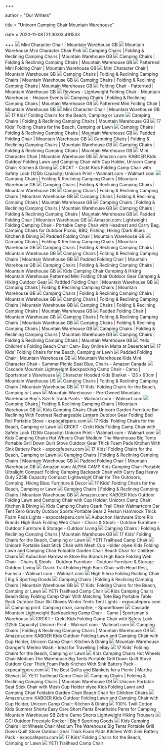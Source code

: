 +++
        
author = "Our Writers"
        
title = "Unicorn Camping Chair Mountain Warehouse"
        
date = 2020-11-08T21:30:03.481533
        
+++
[ ![](https://img.cdn.mountainwarehouse.com/product/029957/029957_tur_mini_character_chair_har_ss20_1.jpg)](https://img.cdn.mountainwarehouse.com/product/029957/029957_tur_mini_character_chair_har_ss20_1.jpg) Mini Character Chair | Mountain Warehouse GB
[ ![](https://img.cdn.mountainwarehouse.com/product/029957/029957_pin_mini_character_chair__har_ss19_1.jpg)](https://img.cdn.mountainwarehouse.com/product/029957/029957_pin_mini_character_chair__har_ss19_1.jpg) Mountain Warehouse Mini Character Chair Pink
[ ![](https://img.cdn.mountainwarehouse.com/product/022668/022668_nav_folding_chair_-_patterned_har_ss18_2.jpg)](https://img.cdn.mountainwarehouse.com/product/022668/022668_nav_folding_chair_-_patterned_har_ss18_2.jpg) Camping Chairs | Folding & Reclining Camping Chairs | Mountain Warehouse GB
[ ![](https://img.cdn.mountainwarehouse.com/product/022677/022677_nav_reclining_chair_-_patterned_har_ss20_1.jpg)](https://img.cdn.mountainwarehouse.com/product/022677/022677_nav_reclining_chair_-_patterned_har_ss20_1.jpg) Camping Chairs | Folding & Reclining Camping Chairs | Mountain Warehouse GB
[ ![](https://img.cdn.mountainwarehouse.com/product/021747/021747_dbl_mini_chair_-_patterned_har_ss20_1.jpg?w=500)](https://img.cdn.mountainwarehouse.com/product/021747/021747_dbl_mini_chair_-_patterned_har_ss20_1.jpg?w=500) Patterned Mini Folding Chair | Mountain Warehouse GB
[ ![](https://img.cdn.mountainwarehouse.com/product/029957/029957_grn_mini_character_chair_har_ss20_1.jpg?w=500)](https://img.cdn.mountainwarehouse.com/product/029957/029957_grn_mini_character_chair_har_ss20_1.jpg?w=500) Mini Character Chair | Mountain Warehouse GB
[ ![](https://img.cdn.mountainwarehouse.com/product/030063/030063_red_sunlounger_folding_chair_-_patterned_har_ss20_2.jpg)](https://img.cdn.mountainwarehouse.com/product/030063/030063_red_sunlounger_folding_chair_-_patterned_har_ss20_2.jpg) Camping Chairs | Folding & Reclining Camping Chairs | Mountain Warehouse GB
[ ![](https://img.cdn.mountainwarehouse.com/product/022673/022673_kha_padded_folding_chair_-_patterned_har_ss20_2.jpg)](https://img.cdn.mountainwarehouse.com/product/022673/022673_kha_padded_folding_chair_-_patterned_har_ss20_2.jpg) Camping Chairs | Folding & Reclining Camping Chairs | Mountain Warehouse GB
[ ![](https://img.cdn.mountainwarehouse.com/product/022668/022668_lte_folding_chair_patterned_web_har_aw20_1.jpg)](https://img.cdn.mountainwarehouse.com/product/022668/022668_lte_folding_chair_patterned_web_har_aw20_1.jpg) Folding Chair - Patterned | Mountain Warehouse GB
[ ![](http://www.heason.net/images/srv/calendar/2017%20Reviews/Mountain%20Warehouse%20LIghtweight%20Camping%20Chair.png)](http://www.heason.net/images/srv/calendar/2017%20Reviews/Mountain%20Warehouse%20LIghtweight%20Camping%20Chair.png) Reviews - Lightweight Folding Chair - Mountain Warehouse - Heason Events
[ ![](https://img.cdn.mountainwarehouse.com/product/035638/035638_lgr_garden_rocking_chair_har_ss20_2.jpg)](https://img.cdn.mountainwarehouse.com/product/035638/035638_lgr_garden_rocking_chair_har_ss20_2.jpg) Camping Chairs | Folding & Reclining Camping Chairs | Mountain Warehouse GB
[ ![](https://img.cdn.mountainwarehouse.com/product/021747/021747_dbl_mini_chair_-_patterned_har_ss20_4.jpg)](https://img.cdn.mountainwarehouse.com/product/021747/021747_dbl_mini_chair_-_patterned_har_ss20_4.jpg) Patterned Mini Folding Chair | Mountain Warehouse GB
[ ![](https://img.cdn.mountainwarehouse.com/product/029957/029957_pin_mini_character_chair__har_ss19_2.jpg)](https://img.cdn.mountainwarehouse.com/product/029957/029957_pin_mini_character_chair__har_ss19_2.jpg) Mini Character Chair | Mountain Warehouse GB
[ ![](https://images.ctfassets.net/6m9bd13t776q/ubgp87Np9wycc8iMowDzy/50507c8d63e7d0690f0ecd5946914a57/16-mountain-warehouse-kids-folding-chairs-750x900.jpg?q=75)](https://images.ctfassets.net/6m9bd13t776q/ubgp87Np9wycc8iMowDzy/50507c8d63e7d0690f0ecd5946914a57/16-mountain-warehouse-kids-folding-chairs-750x900.jpg?q=75) 17 Kids' Folding Chairs for the Beach, Camping or Lawn
[ ![](https://img.cdn.mountainwarehouse.com/product/022882/022882_nav_deluxe_king_chair_har_ss20_1.jpg)](https://img.cdn.mountainwarehouse.com/product/022882/022882_nav_deluxe_king_chair_har_ss20_1.jpg) Camping Chairs | Folding & Reclining Camping Chairs | Mountain Warehouse GB
[ ![](https://images.ctfassets.net/6m9bd13t776q/3tLqCBgqlOlMwjXI3cbkjv/ce4aec4de8227c099e4b88d082812221/12-quest-kids-folding-chairs-750x900.jpg?q=75)](https://images.ctfassets.net/6m9bd13t776q/3tLqCBgqlOlMwjXI3cbkjv/ce4aec4de8227c099e4b88d082812221/12-quest-kids-folding-chairs-750x900.jpg?q=75) 17 Kids' Folding Chairs for the Beach, Camping or Lawn
[ ![](https://img.cdn.mountainwarehouse.com/product/022657/022657_str_folding_chair_-_patterned_har_ss20_1.jpg)](https://img.cdn.mountainwarehouse.com/product/022657/022657_str_folding_chair_-_patterned_har_ss20_1.jpg) Camping Chairs | Folding & Reclining Camping Chairs | Mountain Warehouse GB
[ ![](https://img.cdn.mountainwarehouse.com/product/022673/022673_cac_padded_folding_chair_-_patterned_har_ss19_1.jpg)](https://img.cdn.mountainwarehouse.com/product/022673/022673_cac_padded_folding_chair_-_patterned_har_ss19_1.jpg) Padded Folding Chair | Mountain Warehouse GB
[ ![](https://img.cdn.mountainwarehouse.com/product/022673/022673_nav_padded_folding_chair_-_patterned_har_ss20_1.jpg)](https://img.cdn.mountainwarehouse.com/product/022673/022673_nav_padded_folding_chair_-_patterned_har_ss20_1.jpg) Camping Chairs | Folding & Reclining Camping Chairs | Mountain Warehouse GB
[ ![](https://img.cdn.mountainwarehouse.com/product/035638/035638_lgr_garden_rocking_chair_har_ss20_1.jpg)](https://img.cdn.mountainwarehouse.com/product/035638/035638_lgr_garden_rocking_chair_har_ss20_1.jpg) Camping Chairs | Folding & Reclining Camping Chairs | Mountain Warehouse GB
[ ![](https://img.cdn.mountainwarehouse.com/product/029957/029957_grn_mini_character_chair_har_ss20_2.jpg)](https://img.cdn.mountainwarehouse.com/product/029957/029957_grn_mini_character_chair_har_ss20_2.jpg) Mini Character Chair | Mountain Warehouse GB
[ ![](https://images-na.ssl-images-amazon.com/images/I/51Aql6vro-L._AC_SL1001_.jpg)](https://images-na.ssl-images-amazon.com/images/I/51Aql6vro-L._AC_SL1001_.jpg) Amazon.com: KABOER Kids Outdoor Folding Lawn and Camping Chair with Cup  Holder, Unicorn Camp Chair: Kitchen & Dining
[ ![](https://i5.walmartimages.com/asr/acada12b-5d9d-47fa-9d00-f5da6420b164_1.53f9a6dee717914503f93c32d97b9cbc.jpeg)](https://i5.walmartimages.com/asr/acada12b-5d9d-47fa-9d00-f5da6420b164_1.53f9a6dee717914503f93c32d97b9cbc.jpeg) CRCKT - Crckt Kids Folding Camp Chair with Safety Lock (125lb Capacity)  Unicorn Print - Walmart.com - Walmart.com
[ ![](https://img.cdn.mountainwarehouse.com/product/022677/022677_str_reclining_chair_-_patterned_har_ss20_2.jpg)](https://img.cdn.mountainwarehouse.com/product/022677/022677_str_reclining_chair_-_patterned_har_ss20_2.jpg) Camping Chairs | Folding & Reclining Camping Chairs | Mountain Warehouse GB
[ ![](https://img.cdn.mountainwarehouse.com/product/022677/022677_kha_reclining_chair_-_patterned_har_ss20_2.jpg)](https://img.cdn.mountainwarehouse.com/product/022677/022677_kha_reclining_chair_-_patterned_har_ss20_2.jpg) Camping Chairs | Folding & Reclining Camping Chairs | Mountain Warehouse GB
[ ![](https://img.cdn.mountainwarehouse.com/product/029950/029950_dgn_folding_soft_padded_armchair_har_ss20_2.jpg)](https://img.cdn.mountainwarehouse.com/product/029950/029950_dgn_folding_soft_padded_armchair_har_ss20_2.jpg) Camping Chairs | Folding & Reclining Camping Chairs | Mountain Warehouse GB
[ ![](https://img.cdn.mountainwarehouse.com/product/022677/022677_kha_reclining_chair_-_patterned_har_ss20_1.jpg)](https://img.cdn.mountainwarehouse.com/product/022677/022677_kha_reclining_chair_-_patterned_har_ss20_1.jpg) Camping Chairs | Folding & Reclining Camping Chairs | Mountain Warehouse GB
[ ![](https://img.cdn.mountainwarehouse.com/product/022685/022685_bla_directors_chair_fur_ss15_4.jpg)](https://img.cdn.mountainwarehouse.com/product/022685/022685_bla_directors_chair_fur_ss15_4.jpg) Camping Chairs | Folding & Reclining Camping Chairs | Mountain Warehouse GB
[ ![](https://img.cdn.mountainwarehouse.com/product/025183/025183_bla_reclining_chair_-_plain_har_ss20_1.jpg)](https://img.cdn.mountainwarehouse.com/product/025183/025183_bla_reclining_chair_-_plain_har_ss20_1.jpg) Camping Chairs | Folding & Reclining Camping Chairs | Mountain Warehouse GB
[ ![](https://img.cdn.mountainwarehouse.com/product/022673/022673_cac_padded_folding_chair_-_patterned_har_ss19_4.jpg)](https://img.cdn.mountainwarehouse.com/product/022673/022673_cac_padded_folding_chair_-_patterned_har_ss19_4.jpg) Padded Folding Chair | Mountain Warehouse GB
[ ![](https://images-na.ssl-images-amazon.com/images/I/61lRC%2BgORbL._AC_SL1326_.jpg)](https://images-na.ssl-images-amazon.com/images/I/61lRC%2BgORbL._AC_SL1326_.jpg) Amazon.com: Lightweight Folding Camping Chair - Portable Camp Chair with  Headrest and Carry Bag, Camping Chairs for Outdoor Picnic, BBQ, Fishing,  Hiking (Dark Blue): Kitchen & Dining
[ ![](https://img.cdn.mountainwarehouse.com/product/022673/022673_dbl_padded_folding_chair_-_patterned_har_ss19_5.jpg)](https://img.cdn.mountainwarehouse.com/product/022673/022673_dbl_padded_folding_chair_-_patterned_har_ss19_5.jpg) Padded Folding Chair | Mountain Warehouse GB
[ ![](https://img.cdn.mountainwarehouse.com/product/022657/022657_lte_folding_chair_-_patterned_har_ss20_2.jpg)](https://img.cdn.mountainwarehouse.com/product/022657/022657_lte_folding_chair_-_patterned_har_ss20_2.jpg) Camping Chairs | Folding & Reclining Camping Chairs | Mountain Warehouse GB
[ ![](https://img.cdn.mountainwarehouse.com/rs/productimages/021/021756_NAV_FOLDING_CHAIR_FUR_SS15_4_l.jpg)](https://img.cdn.mountainwarehouse.com/rs/productimages/021/021756_NAV_FOLDING_CHAIR_FUR_SS15_4_l.jpg) Camping Chairs | Folding & Reclining Camping Chairs | Mountain Warehouse GB
[ ![](https://img.cdn.mountainwarehouse.com/product/030059/030059_bla_reclining_chair_table_har_ss19_1.jpg)](https://img.cdn.mountainwarehouse.com/product/030059/030059_bla_reclining_chair_table_har_ss19_1.jpg) Camping Chairs | Folding & Reclining Camping Chairs | Mountain Warehouse GB
[ ![](https://img.cdn.mountainwarehouse.com/product/022673/022673_cac_padded_folding_chair_-_patterned_har_ss19_5.jpg)](https://img.cdn.mountainwarehouse.com/product/022673/022673_cac_padded_folding_chair_-_patterned_har_ss19_5.jpg) Padded Folding Chair | Mountain Warehouse GB
[ ![](https://img.cdn.mountainwarehouse.com/product/022668/022668_nav_folding_chair_-_patterned_har_ss18_1.jpg)](https://img.cdn.mountainwarehouse.com/product/022668/022668_nav_folding_chair_-_patterned_har_ss18_1.jpg) Camping Chairs | Folding & Reclining Camping Chairs | Mountain Warehouse GB
[ ![](http://img.cdn.mountainwarehouse.com/product/022668/022668_cac_folding_chair_-_patterned_web_har_ss19_1.jpg)](http://img.cdn.mountainwarehouse.com/product/022668/022668_cac_folding_chair_-_patterned_web_har_ss19_1.jpg) Kids Camping Chair Camping & Hiking Mountain Warehouse Patterned Mini Folding  Chair Outdoor Gear Camping & Hiking Outdoor Gear
[ ![](https://img.cdn.mountainwarehouse.com/product/022673/022673_nav_padded_folding_chair_-_patterned_har_ss20_3.jpg)](https://img.cdn.mountainwarehouse.com/product/022673/022673_nav_padded_folding_chair_-_patterned_har_ss20_3.jpg) Padded Folding Chair | Mountain Warehouse GB
[ ![](https://img.cdn.mountainwarehouse.com/product/030063/030063_red_sunlounger_folding_chair_-_patterned_har_ss20_1.jpg)](https://img.cdn.mountainwarehouse.com/product/030063/030063_red_sunlounger_folding_chair_-_patterned_har_ss20_1.jpg) Camping Chairs | Folding & Reclining Camping Chairs | Mountain Warehouse GB
[ ![](https://img.cdn.mountainwarehouse.com/product/025973/025973_bla_lightweight_directors_chair_har_ss18_1.jpg)](https://img.cdn.mountainwarehouse.com/product/025973/025973_bla_lightweight_directors_chair_har_ss18_1.jpg) Camping Chairs | Folding & Reclining Camping Chairs | Mountain Warehouse GB
[ ![](https://img.cdn.mountainwarehouse.com/product/035646/035646_bla_double_reclining_chair_-_plain_har_ss20_1.jpg)](https://img.cdn.mountainwarehouse.com/product/035646/035646_bla_double_reclining_chair_-_plain_har_ss20_1.jpg) Camping Chairs | Folding & Reclining Camping Chairs | Mountain Warehouse GB
[ ![](https://img.cdn.mountainwarehouse.com/product/021747/021747_pin_mini_chair_-_patterned_har_ss20_1.jpg)](https://img.cdn.mountainwarehouse.com/product/021747/021747_pin_mini_chair_-_patterned_har_ss20_1.jpg) Camping Chairs | Folding & Reclining Camping Chairs | Mountain Warehouse GB
[ ![](https://img.cdn.mountainwarehouse.com/product/022673/022673_lim_padded_folding_chair_-_patterned_har_ss18_1.jpg)](https://img.cdn.mountainwarehouse.com/product/022673/022673_lim_padded_folding_chair_-_patterned_har_ss18_1.jpg) Padded Folding Chair | Mountain Warehouse GB
[ ![](https://img.cdn.mountainwarehouse.com/product/021747/021747_pin_mini_chair_-_patterned_har_ss20_2.jpg)](https://img.cdn.mountainwarehouse.com/product/021747/021747_pin_mini_chair_-_patterned_har_ss20_2.jpg) Camping Chairs | Folding & Reclining Camping Chairs | Mountain Warehouse GB
[ ![](https://img.cdn.mountainwarehouse.com/product/039486/039486_one_vango_dune_chair_har_ss20_1.jpg)](https://img.cdn.mountainwarehouse.com/product/039486/039486_one_vango_dune_chair_har_ss20_1.jpg) Camping Chairs | Folding & Reclining Camping Chairs | Mountain Warehouse GB
[ ![](https://img.cdn.mountainwarehouse.com/product/030060/030060_nav_sunlounger_folding_chair_har_ss20_2.jpg)](https://img.cdn.mountainwarehouse.com/product/030060/030060_nav_sunlounger_folding_chair_har_ss20_2.jpg) Camping Chairs | Folding & Reclining Camping Chairs | Mountain Warehouse GB
[ ![](https://img.cdn.mountainwarehouse.com/product/029950/029950_dgn_folding_soft_padded_armchair_har_ss20_1.jpg)](https://img.cdn.mountainwarehouse.com/product/029950/029950_dgn_folding_soft_padded_armchair_har_ss20_1.jpg) Camping Chairs | Folding & Reclining Camping Chairs | Mountain Warehouse GB
[ ![](https://m.media-amazon.com/images/I/81yZaoAvoXL.jpg)](https://m.media-amazon.com/images/I/81yZaoAvoXL.jpg) Yello Children's Folding Beach Chair Cam- Buy Online in Malta at Desertcart
[ ![](https://images.ctfassets.net/6m9bd13t776q/3gz51GfmTceqwqPaG6XO4L/c996afcbc8e2249e24d555a4d45e6a04/11-ll-bean-kids-folding-chairs-750x900.jpg?q=75)](https://images.ctfassets.net/6m9bd13t776q/3gz51GfmTceqwqPaG6XO4L/c996afcbc8e2249e24d555a4d45e6a04/11-ll-bean-kids-folding-chairs-750x900.jpg?q=75) 17 Kids' Folding Chairs for the Beach, Camping or Lawn
[ ![](https://img.cdn.mountainwarehouse.com/product/022673/022673_cac_padded_folding_chair_-_patterned_har_ss19_2.jpg)](https://img.cdn.mountainwarehouse.com/product/022673/022673_cac_padded_folding_chair_-_patterned_har_ss19_2.jpg) Padded Folding Chair | Mountain Warehouse GB
[ ![](https://images-na.ssl-images-amazon.com/images/I/81FS28D1u2L._AC_SY679_.jpg)](https://images-na.ssl-images-amazon.com/images/I/81FS28D1u2L._AC_SY679_.jpg) Mountain Warehouse Kids Mini Character Chair - Summer Picnic Seat Blue,  Chairs - Amazon Canada
[ ![](https://www.sportsmans.com/medias/cascade-mountain-lightweight-backpacking-camp-chair-camo-1536169-1.jpg?context=bWFzdGVyfGltYWdlc3wxNDgwMzh8aW1hZ2UvanBlZ3xpbWFnZXMvaGRlL2gxZi85Mjg0MDcwODAxNDM4LmpwZ3xhZTM3MDQyZmU4NTE1MzNlMWYwZjlhZGM2ZjVlOWJhMDBiMjcwMzllNDgyNTVmMjczOTNiZjk0Y2U0NDIzMzYy)](https://www.sportsmans.com/medias/cascade-mountain-lightweight-backpacking-camp-chair-camo-1536169-1.jpg?context=bWFzdGVyfGltYWdlc3wxNDgwMzh8aW1hZ2UvanBlZ3xpbWFnZXMvaGRlL2gxZi85Mjg0MDcwODAxNDM4LmpwZ3xhZTM3MDQyZmU4NTE1MzNlMWYwZjlhZGM2ZjVlOWJhMDBiMjcwMzllNDgyNTVmMjczOTNiZjk0Y2U0NDIzMzYy) Cascade Mountain Lightweight Backpacking Camp Chair - Camo | Sportsman's  Warehouse
[ ![](https://img.cdn.mountainwarehouse.com/product/033608/033608_tea_kids_character_hooded_blanket_har_aw20_1.jpg?w=500)](https://img.cdn.mountainwarehouse.com/product/033608/033608_tea_kids_character_hooded_blanket_har_aw20_1.jpg?w=500) Character Hooded Kids Blanket - 125 x 90cm | Mountain Warehouse US
[ ![](https://img.cdn.mountainwarehouse.com/product/029957/029957_tur_mini_character_chair_har_ss20_2.jpg)](https://img.cdn.mountainwarehouse.com/product/029957/029957_tur_mini_character_chair_har_ss20_2.jpg) Camping Chairs | Folding & Reclining Camping Chairs | Mountain Warehouse GB
[ ![](https://images.ctfassets.net/6m9bd13t776q/38OMM6vAO7AsGYQ4dqoEN6/ffe475d2b2143c302537c68407df1533/kids-beach-chairs-2160x1200.jpg?h=367&q=75&w=660)](https://images.ctfassets.net/6m9bd13t776q/38OMM6vAO7AsGYQ4dqoEN6/ffe475d2b2143c302537c68407df1533/kids-beach-chairs-2160x1200.jpg?h=367&q=75&w=660) 17 Kids' Folding Chairs for the Beach, Camping or Lawn
[ ![](https://i5.walmartimages.com/asr/26da9fea-161e-4e66-98af-0432474183ed.f13e7c07fa267e9163ca5a5c75c8ec82.jpeg?odnWidth=612&odnHeight=612&odnBg=ffffff)](https://i5.walmartimages.com/asr/26da9fea-161e-4e66-98af-0432474183ed.f13e7c07fa267e9163ca5a5c75c8ec82.jpeg?odnWidth=612&odnHeight=612&odnBg=ffffff) Mountain Warehouse - Pre-Owned Mountain Warehouse Boy's Size 5 Track Pants  - Walmart.com - Walmart.com
[ ![](https://img.cdn.mountainwarehouse.com/product/030060/030060_nav_sunlounger_folding_chair_har_ss20_1.jpg)](https://img.cdn.mountainwarehouse.com/product/030060/030060_nav_sunlounger_folding_chair_har_ss20_1.jpg) Camping Chairs | Folding & Reclining Camping Chairs | Mountain Warehouse GB
[ ![](https://www.expocafeperu.com/w/2020/05/kids-camping-chairs-chair-unicorn-garden-furniture-bm-reclining-with-footrest-rechargeable-lantern.jpg)](https://www.expocafeperu.com/w/2020/05/kids-camping-chairs-chair-unicorn-garden-furniture-bm-reclining-with-footrest-rechargeable-lantern.jpg) Kids Camping Chairs Chair Unicorn Garden Furniture Bm Reclining With  Footrest Rechargeable Lantern Outdoor Gear Folding Bed Roll Portable Stove  - expocafeperu.com
[ ![](https://images.ctfassets.net/6m9bd13t776q/3lolPIT8UO3IRpsR89H4hO/74d78128928c7df852345958695b822b/06-wilcor-kids-folding-chairs-750x900.jpg?q=75)](https://images.ctfassets.net/6m9bd13t776q/3lolPIT8UO3IRpsR89H4hO/74d78128928c7df852345958695b822b/06-wilcor-kids-folding-chairs-750x900.jpg?q=75) 17 Kids' Folding Chairs for the Beach, Camping or Lawn
[ ![](https://i5.walmartimages.com/asr/df713239-2386-4daf-aacc-edd5ba569f9c_2.45e514f401ba21390dabdb0dc8311d8b.jpeg)](https://i5.walmartimages.com/asr/df713239-2386-4daf-aacc-edd5ba569f9c_2.45e514f401ba21390dabdb0dc8311d8b.jpeg) CRCKT - Crckt Kids Folding Camp Chair with Safety Lock (125lb Capacity)  Unicorn Print - Walmart.com - Walmart.com
[ ![](https://www.expocafeperu.com/w/2020/05/kids-camping-chairs-hot-wheels-chair-medium-the-warehouse-big-tents-portable-grill-down-quilt-stove.jpg)](https://www.expocafeperu.com/w/2020/05/kids-camping-chairs-hot-wheels-chair-medium-the-warehouse-big-tents-portable-grill-down-quilt-stove.jpg) Kids Camping Chairs Hot Wheels Chair Medium The Warehouse Big Tents  Portable Grill Down Quilt Stove Outdoor Gear Thick Foam Pads Kitchen With  Sink Battery Pack - expocafeperu.com
[ ![](https://images.ctfassets.net/6m9bd13t776q/2FqGvILMerQ2StlcotUFlT/69de4245e99cf90ea7fa11542e5d16d4/03-coleman-kids-folding-chairs-750x900.jpg?q=75)](https://images.ctfassets.net/6m9bd13t776q/2FqGvILMerQ2StlcotUFlT/69de4245e99cf90ea7fa11542e5d16d4/03-coleman-kids-folding-chairs-750x900.jpg?q=75) 17 Kids' Folding Chairs for the Beach, Camping or Lawn
[ ![](https://img.cdn.mountainwarehouse.com/product/039484/039484_one_vango_pop_chair_har_ss20_1.jpg)](https://img.cdn.mountainwarehouse.com/product/039484/039484_one_vango_pop_chair_har_ss20_1.jpg) Camping Chairs | Folding & Reclining Camping Chairs | Mountain Warehouse GB
[ ![](https://img.cdn.mountainwarehouse.com/product/022673/022673_dbl_padded_folding_chair_-_patterned_har_ss19_1.jpg)](https://img.cdn.mountainwarehouse.com/product/022673/022673_dbl_padded_folding_chair_-_patterned_har_ss19_1.jpg) Padded Folding Chair | Mountain Warehouse GB
[ ![](https://images-na.ssl-images-amazon.com/images/I/715m2OoMyfL._AC_SL1500_.jpg)](https://images-na.ssl-images-amazon.com/images/I/715m2OoMyfL._AC_SL1500_.jpg) Amazon.com: ALPHA CAMP Kids Camping Chair Portable Ultralight Compact Folding  Camping Backpack Chair with Carry Bag Heavy Duty 225lb Capacity Compact  Lightweight Chair for The Outdoors, Camping, Hiking Blue: Furniture & Decor
[ ![](https://images.ctfassets.net/6m9bd13t776q/55gC0RTh88NURm4zGjSNbT/9a16394c2a2b318288ebe9feeec68290/10-lucky-bums-kids-folding-chairs-750x900.jpg?q=75)](https://images.ctfassets.net/6m9bd13t776q/55gC0RTh88NURm4zGjSNbT/9a16394c2a2b318288ebe9feeec68290/10-lucky-bums-kids-folding-chairs-750x900.jpg?q=75) 17 Kids' Folding Chairs for the Beach, Camping or Lawn
[ ![](https://img.cdn.mountainwarehouse.com/product/030058/030058_nav_reclining_chair_with_sun_shade_har_ss19_2.jpg)](https://img.cdn.mountainwarehouse.com/product/030058/030058_nav_reclining_chair_with_sun_shade_har_ss19_2.jpg) Camping Chairs | Folding & Reclining Camping Chairs | Mountain Warehouse GB
[ ![](https://m.media-amazon.com/images/S/aplus-seller-content-images-us-east-1/ATVPDKIKX0DER/A17313DOQTAU8R/df20a1ea-3f9e-4ab7-880b-9a5b91d61920._CR0,0,1001,1001_PT0_SX300__.jpg)](https://m.media-amazon.com/images/S/aplus-seller-content-images-us-east-1/ATVPDKIKX0DER/A17313DOQTAU8R/df20a1ea-3f9e-4ab7-880b-9a5b91d61920._CR0,0,1001,1001_PT0_SX300__.jpg) Amazon.com: KABOER Kids Outdoor Folding Lawn and Camping Chair with Cup  Holder, Unicorn Camp Chair: Kitchen & Dining
[ ![](https://www.expocafeperu.com/w/2020/05/kids-camping-chairs-ozark-trail-chair-walmartcom-car-tent-zero-gravity-outdoor-sports-portable-1092x1092.jpeg)](https://www.expocafeperu.com/w/2020/05/kids-camping-chairs-ozark-trail-chair-walmartcom-car-tent-zero-gravity-outdoor-sports-portable-1092x1092.jpeg) Kids Camping Chairs Ozark Trail Chair Walmartcom Car Tent Zero Gravity  Outdoor Sports Portable Gear 2 Person Hammock Thick Foam Pads Lights -  expocafeperu.com
[ ![](https://media.hardwarestore.com/catalog/product/cache/afad95d7734d2fa6d0a8ba78597182b7/2/7/270637.jpg)](https://media.hardwarestore.com/catalog/product/cache/afad95d7734d2fa6d0a8ba78597182b7/2/7/270637.jpg) Aubuchon Hardware Store Rio Brands High Back Folding Web Chair - Chairs &  Stools - Outdoor Furniture - Outdoor Furniture & Storage - Outdoor Living
[ ![](https://img.cdn.mountainwarehouse.com/product/022677/022677_dbl_reclining_chair_-_patterned_har_ss19_1.jpg)](https://img.cdn.mountainwarehouse.com/product/022677/022677_dbl_reclining_chair_-_patterned_har_ss19_1.jpg) Camping Chairs | Folding & Reclining Camping Chairs | Mountain Warehouse GB
[ ![](https://images.ctfassets.net/6m9bd13t776q/4Ma7tWo0xYrQZEtQO90rch/7da95260bbbaf46d62634d9b3cd9998c/09-patio-chair-kids-folding-chairs-750x900.jpg?q=75)](https://images.ctfassets.net/6m9bd13t776q/4Ma7tWo0xYrQZEtQO90rch/7da95260bbbaf46d62634d9b3cd9998c/09-patio-chair-kids-folding-chairs-750x900.jpg?q=75) 17 Kids' Folding Chairs for the Beach, Camping or Lawn
[ ![](https://www.yeti.com/on/demandware.static/-/Library-Sites-SiteGenesisSharedLibrary/default/dwdb3d1c91/images/asset-tech-features/chairs/191240-Trailhead-Camp-Chair-Website-Assets-Studio-Gray-Front-920x850.png)](https://www.yeti.com/on/demandware.static/-/Library-Sites-SiteGenesisSharedLibrary/default/dwdb3d1c91/images/asset-tech-features/chairs/191240-Trailhead-Camp-Chair-Website-Assets-Studio-Gray-Front-920x850.png) YETI Trailhead Camp Chair
[ ![](https://images-na.ssl-images-amazon.com/images/I/510uNCIhaXL._AC_SL1001_.jpg)](https://images-na.ssl-images-amazon.com/images/I/510uNCIhaXL._AC_SL1001_.jpg) Unicorn Portable Seat Stick Chair with Mesh Cup Holder olyee Kids Folding  Lawn and Camping Chair Foldable Garden Chair Beach Chair for Children Chairs
[ ![](https://media.hardwarestore.com/catalog/product/cache/75eed2686e01eb22cb4050b2f40ddf97/2/7/270637.jpg)](https://media.hardwarestore.com/catalog/product/cache/75eed2686e01eb22cb4050b2f40ddf97/2/7/270637.jpg) Aubuchon Hardware Store Rio Brands High Back Folding Web Chair - Chairs &  Stools - Outdoor Furniture - Outdoor Furniture & Storage - Outdoor Living
[ ![](https://i5.walmartimages.com/asr/40296867-208f-47c3-9438-0ba086b1dcba_1.e5b09742d1b935c162559ddef7804069.jpeg?odnWidth=612&odnHeight=612&odnBg=ffffff)](https://i5.walmartimages.com/asr/40296867-208f-47c3-9438-0ba086b1dcba_1.e5b09742d1b935c162559ddef7804069.jpeg?odnWidth=612&odnHeight=612&odnBg=ffffff) Ozark Trail Folding High Back Chair with Head Rest, Fuchsia - Walmart.com -  Walmart.com
[ ![](https://www.big5sportinggoods.com/catalogimage/img/product/rwd/large/6170_15399_1500_053_large_02.jpg)](https://www.big5sportinggoods.com/catalogimage/img/product/rwd/large/6170_15399_1500_053_large_02.jpg) High Sierra Folding Rocking Chair | Big 5 Sporting Goods
[ ![](https://img.cdn.mountainwarehouse.com/product/039675/039675_bla_outwell_catamarca_arm_chair_lch_pfu_ss20_1.jpg)](https://img.cdn.mountainwarehouse.com/product/039675/039675_bla_outwell_catamarca_arm_chair_lch_pfu_ss20_1.jpg) Camping Chairs | Folding & Reclining Camping Chairs | Mountain Warehouse GB
[ ![](https://images.ctfassets.net/6m9bd13t776q/2KDjw5PnrJAR6V2IpyAr2m/ae38374f83ef3243ace8be9afef34cf3/14-kaboer-kids-folding-chairs-750x900.jpg?q=75)](https://images.ctfassets.net/6m9bd13t776q/2KDjw5PnrJAR6V2IpyAr2m/ae38374f83ef3243ace8be9afef34cf3/14-kaboer-kids-folding-chairs-750x900.jpg?q=75) 17 Kids' Folding Chairs for the Beach, Camping or Lawn
[ ![](https://www.yeti.com/dw/image/v2/BBRN_PRD/on/demandware.static/-/Sites-masterCatalog_Yeti/default/dw0ccddf90/images/pdp-Trailhead/Camp-Chair/Navy/191240-Trailhead-Camp-Chair-Website-Assets-Studio-Blue-Front-Quarter-1680x1024.jpg?sw=795)](https://www.yeti.com/dw/image/v2/BBRN_PRD/on/demandware.static/-/Sites-masterCatalog_Yeti/default/dw0ccddf90/images/pdp-Trailhead/Camp-Chair/Navy/191240-Trailhead-Camp-Chair-Website-Assets-Studio-Blue-Front-Quarter-1680x1024.jpg?sw=795) YETI Trailhead Camp Chair
[ ![](https://www.expocafeperu.com/w/2020/05/kids-camping-chairs-propane-grill-screen-canopy-for-portable-solar-panel-foam-pad-car-tents-coleman.jpg)](https://www.expocafeperu.com/w/2020/05/kids-camping-chairs-propane-grill-screen-canopy-for-portable-solar-panel-foam-pad-car-tents-coleman.jpg) Kids Camping Chairs Beach Baby Folding Camp Chair With Matching Tote Bag  Portable Table Rock Outdoor Gear Ski Gloves Winter Tents Tent Lights -  expocafeperu.com
[ ![](https://garden.spoonflower.com/c/7736002/r/s/d-i-21/VOMg1w_L2wsuw0OJ_0PSeUFD4uyrhnAM-Jo/7736002-camping-print-camping-chair-campfire-coffee-mug-marshmallow-camping-lantern-guitar-on-blu-by-sandra_hutter_designs.jpg)](https://garden.spoonflower.com/c/7736002/r/s/d-i-21/VOMg1w_L2wsuw0OJ_0PSeUFD4uyrhnAM-Jo/7736002-camping-print-camping-chair-campfire-coffee-mug-marshmallow-camping-lantern-guitar-on-blu-by-sandra_hutter_designs.jpg) Camping print. Camping chair, campfire, - Spoonflower
[ ![](https://www.sportsmans.com/medias/cascade-mountain-lightweight-backpacking-camp-chair-camo-1536169-4.jpg?context=bWFzdGVyfGltYWdlc3wxMzQ2NjV8aW1hZ2UvanBlZ3xpbWFnZXMvaDZiL2g5ZS85Mjg0MDcxMzkxMjYyLmpwZ3xmNDVjNDg3NDgxNWMxZjlmYWViMTBhNjQxZjlmZDIxZjFjOGJkMWE0MjkwYmE0NWMxMTJlYTllNmI3ZGUwYmRh)](https://www.sportsmans.com/medias/cascade-mountain-lightweight-backpacking-camp-chair-camo-1536169-4.jpg?context=bWFzdGVyfGltYWdlc3wxMzQ2NjV8aW1hZ2UvanBlZ3xpbWFnZXMvaDZiL2g5ZS85Mjg0MDcxMzkxMjYyLmpwZ3xmNDVjNDg3NDgxNWMxZjlmYWViMTBhNjQxZjlmZDIxZjFjOGJkMWE0MjkwYmE0NWMxMTJlYTllNmI3ZGUwYmRh) Cascade Mountain Lightweight Backpacking Camp Chair - Camo | Sportsman's  Warehouse
[ ![](https://i5.walmartimages.com/dfw/6e29e393-fa40/k2-_5b4bb185-7bbd-413e-9a64-82cc7b943c82.v1.jpg)](https://i5.walmartimages.com/dfw/6e29e393-fa40/k2-_5b4bb185-7bbd-413e-9a64-82cc7b943c82.v1.jpg) CRCKT - Crckt Kids Folding Camp Chair with Safety Lock (125lb Capacity)  Unicorn Print - Walmart.com - Walmart.com
[ ![](https://img.cdn.mountainwarehouse.com/product/022677/022677_lte_reclining_chair_-_patterned_har_ss20_2.jpg)](https://img.cdn.mountainwarehouse.com/product/022677/022677_lte_reclining_chair_-_patterned_har_ss20_2.jpg) Camping Chairs | Folding & Reclining Camping Chairs | Mountain Warehouse GB
[ ![](https://m.media-amazon.com/images/S/aplus-seller-content-images-us-east-1/ATVPDKIKX0DER/A17313DOQTAU8R/062f26ac-cf4b-4412-ae34-52f5447b47ca._CR0,0,1001,1001_PT0_SX300__.jpg)](https://m.media-amazon.com/images/S/aplus-seller-content-images-us-east-1/ATVPDKIKX0DER/A17313DOQTAU8R/062f26ac-cf4b-4412-ae34-52f5447b47ca._CR0,0,1001,1001_PT0_SX300__.jpg) Amazon.com: KABOER Kids Outdoor Folding Lawn and Camping Chair with Cup  Holder, Unicorn Camp Chair: Kitchen & Dining
[ ![](https://i.ebayimg.com/images/g/4J0AAOSwz~ZfeFTd/s-l225.jpg)](https://i.ebayimg.com/images/g/4J0AAOSwz~ZfeFTd/s-l225.jpg) Mountain Warehouse Granger's Merino Wash - Ideal for Travelling | eBay
[ ![](https://images.ctfassets.net/6m9bd13t776q/3x1GgaOqPTSGGXEntKNCLk/c7e9d6ebdb418fc222d11b1d2145fc87/07-lillian-vernon-kids-folding-chairs-750x900.jpg?q=75)](https://images.ctfassets.net/6m9bd13t776q/3x1GgaOqPTSGGXEntKNCLk/c7e9d6ebdb418fc222d11b1d2145fc87/07-lillian-vernon-kids-folding-chairs-750x900.jpg?q=75) 17 Kids' Folding Chairs for the Beach, Camping or Lawn
[ ![](https://www.expocafeperu.com/w/2020/05/kids-camping-chairs-chair-bear-australia-screen-room-bike-trailers-for-kitchen-with-sink-propane.jpg)](https://www.expocafeperu.com/w/2020/05/kids-camping-chairs-chair-bear-australia-screen-room-bike-trailers-for-kitchen-with-sink-propane.jpg) Kids Camping Chairs Hot Wheels Chair Medium The Warehouse Big Tents  Portable Grill Down Quilt Stove Outdoor Gear Thick Foam Pads Kitchen With  Sink Battery Pack - expocafeperu.com
[ ![](https://imagesvc.meredithcorp.io/v3/mm/image?url=https%3A%2F%2Fstatic.onecms.io%2Fwp-content%2Fuploads%2Fsites%2F34%2F2020%2F06%2F30%2Fpicnic-blankets-west-elm-rei-0620.jpg)](https://imagesvc.meredithcorp.io/v3/mm/image?url=https%3A%2F%2Fstatic.onecms.io%2Fwp-content%2Fuploads%2Fsites%2F34%2F2020%2F06%2F30%2Fpicnic-blankets-west-elm-rei-0620.jpg) The Best Quilts and Blankets for a Picnic | Martha Stewart
[ ![](https://www.yeti.com/dw/image/v2/BBRN_PRD/on/demandware.static/-/Sites-masterCatalog_Yeti/default/dw3d755fcd/images/pdp-Trailhead/Camp-Chair/Navy/191240-Trailhead-Camp-Chair-Website-Assets-Studio-Blue-Back-Quarter-1680x1024.jpg?sw=1152&sfrm=jpg&q=100)](https://www.yeti.com/dw/image/v2/BBRN_PRD/on/demandware.static/-/Sites-masterCatalog_Yeti/default/dw3d755fcd/images/pdp-Trailhead/Camp-Chair/Navy/191240-Trailhead-Camp-Chair-Website-Assets-Studio-Blue-Back-Quarter-1680x1024.jpg?sw=1152&sfrm=jpg&q=100) YETI Trailhead Camp Chair
[ ![](https://img.cdn.mountainwarehouse.com/product/022882/022882_nav_deluxe_king_chair_har_ss20_2.jpg)](https://img.cdn.mountainwarehouse.com/product/022882/022882_nav_deluxe_king_chair_har_ss20_2.jpg) Camping Chairs | Folding & Reclining Camping Chairs | Mountain Warehouse GB
[ ![](https://m.media-amazon.com/images/I/41KHHl2RqYL.jpg)](https://m.media-amazon.com/images/I/41KHHl2RqYL.jpg) Unicorn Portable Seat Stick Chair with Mesh Cup Holder olyee Kids Folding  Lawn and Camping Chair Foldable Garden Chair Beach Chair for Children Chairs
[ ![](https://m.media-amazon.com/images/S/aplus-seller-content-images-us-east-1/ATVPDKIKX0DER/A17313DOQTAU8R/2f0f5856-adeb-4e6c-a726-27e7ae6ce175._CR0,0,1200,360_PT0_SX600__.jpg)](https://m.media-amazon.com/images/S/aplus-seller-content-images-us-east-1/ATVPDKIKX0DER/A17313DOQTAU8R/2f0f5856-adeb-4e6c-a726-27e7ae6ce175._CR0,0,1200,360_PT0_SX600__.jpg) Amazon.com: KABOER Kids Outdoor Folding Lawn and Camping Chair with Cup  Holder, Unicorn Camp Chair: Kitchen & Dining
[ ![](https://images-na.ssl-images-amazon.com/images/I/71GSVgH71qL._SY355_.jpg)](https://images-na.ssl-images-amazon.com/images/I/71GSVgH71qL._SY355_.jpg) 100% Twill Cotton Kids Summer Shorts Easy Care Short Pants Breathable Pants  for Camping Mountain Warehouse SB Zebra Camo Shorts Lightweight Hiking  Trousers
[ ![](https://www.big5sportinggoods.com/catalogimage/img/product/rwd/large/6170_14317_7060_400_large_03.jpg)](https://www.big5sportinggoods.com/catalogimage/img/product/rwd/large/6170_14317_7060_400_large_03.jpg) GCI Outdoor Freestyle Rocker | Big 5 Sporting Goods
[ ![](https://www.expocafeperu.com/w/2020/05/kids-camping-chairs-trespchildrens-joejoe-chair-with-trade-me-side-dishes-outdoor-sports-cooking.jpg)](https://www.expocafeperu.com/w/2020/05/kids-camping-chairs-trespchildrens-joejoe-chair-with-trade-me-side-dishes-outdoor-sports-cooking.jpg) Kids Camping Chairs Hot Wheels Chair Medium The Warehouse Big Tents  Portable Grill Down Quilt Stove Outdoor Gear Thick Foam Pads Kitchen With  Sink Battery Pack - expocafeperu.com
[ ![](https://images.ctfassets.net/6m9bd13t776q/4Xbqb20dW0tpylSJNCFQln/7c13fe6ae62b31e303550e0a723d558a/04-sun-squad-kids-folding-chairs-750x550.jpg?q=75)](https://images.ctfassets.net/6m9bd13t776q/4Xbqb20dW0tpylSJNCFQln/7c13fe6ae62b31e303550e0a723d558a/04-sun-squad-kids-folding-chairs-750x550.jpg?q=75) 17 Kids' Folding Chairs for the Beach, Camping or Lawn
[ ![](https://www.yeti.com/dw/image/v2/BBRN_PRD/on/demandware.static/-/Sites-masterCatalog_Yeti/default/dw073a547e/images/pdp-Trailhead/Camp-Chair/Navy/191240-Trailhead-Camp-Chair-Website-Assets-Studio-Blue-Side-1680x1024.jpg?sw=1152&sfrm=jpg&q=100)](https://www.yeti.com/dw/image/v2/BBRN_PRD/on/demandware.static/-/Sites-masterCatalog_Yeti/default/dw073a547e/images/pdp-Trailhead/Camp-Chair/Navy/191240-Trailhead-Camp-Chair-Website-Assets-Studio-Blue-Side-1680x1024.jpg?sw=1152&sfrm=jpg&q=100) YETI Trailhead Camp Chair
